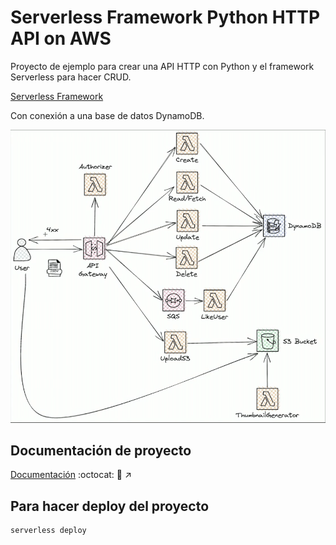 
# Serverless Framework Python HTTP API on AWS

Proyecto de ejemplo para crear una API HTTP con Python y el framework Serverless para hacer CRUD.

[Serverless Framework](https://www.serverless.com/)

Con conexión a una base de datos DynamoDB.

![Arquitectura de AWS para simple CRUD con Lambdas](/imgs/arq_proyecto_serverless_framework_crud.png)

## Documentación de proyecto

[Documentación](https://github.com/macknilan/Cuaderno/blob/master/Aws/serverless_framework_en_aws.md) :octocat: 🔗 ↗️

## Para hacer deploy del proyecto

```bash
serverless deploy
```
